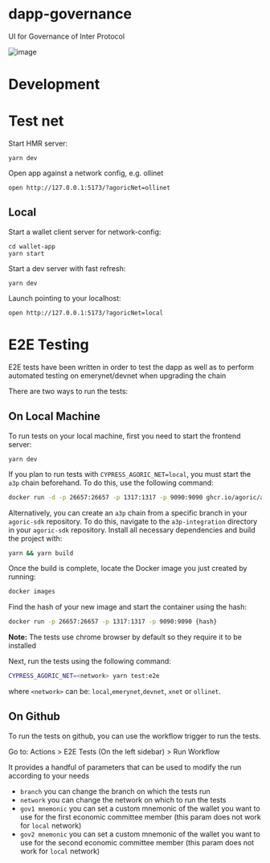 # dapp-governance

UI for Governance of Inter Protocol

![image](https://user-images.githubusercontent.com/150986/202804842-e7def6b9-9136-4541-b93e-6ccd2ab1a039.png)

# Development

# Test net

Start HMR server:

```
yarn dev
```

Open app against a network config, e.g. ollinet

```
open http://127.0.0.1:5173/?agoricNet=ollinet
```

## Local

Start a wallet client server for network-config:

```
cd wallet-app
yarn start
```

Start a dev server with fast refresh:

```
yarn dev
```

Launch pointing to your localhost:

```
open http://127.0.0.1:5173/?agoricNet=local
```

# E2E Testing

E2E tests have been written in order to test the dapp as well as to perform automated testing on emerynet/devnet when upgrading the chain

There are two ways to run the tests:

## On Local Machine

To run tests on your local machine, first you need to start the frontend server:

```
yarn dev
```

If you plan to run tests with `CYPRESS_AGORIC_NET=local`, you must start the `a3p` chain beforehand. To do this, use the following command:

```bash
docker run -d -p 26657:26657 -p 1317:1317 -p 9090:9090 ghcr.io/agoric/agoric-3-proposals:latest
```

Alternatively, you can create an `a3p` chain from a specific branch in your `agoric-sdk` repository. To do this, navigate to the `a3p-integration` directory in your `agoric-sdk` repository. Install all necessary dependencies and build the project with:

```bash
yarn && yarn build
```

Once the build is complete, locate the Docker image you just created by running:

```bash
docker images
```

Find the hash of your new image and start the container using the hash:

```bash
docker run -p 26657:26657 -p 1317:1317 -p 9090:9090 {hash}
```

**Note:** The tests use chrome browser by default so they require it to be installed

Next, run the tests using the following command:

```bash
CYPRESS_AGORIC_NET=<network> yarn test:e2e
```

where `<network>` can be: `local`,`emerynet`,`devnet`, `xnet` or `ollinet`.

## On Github

To run the tests on github, you can use the workflow trigger to run the tests.

Go to: Actions > E2E Tests (On the left sidebar) > Run Workflow

It provides a handful of parameters that can be used to modify the run according to your needs

- `branch` you can change the branch on which the tests run
- `network` you can change the network on which to run the tests
- `gov1 mnemonic` you can set a custom mnemonic of the wallet you want to use for the first economic committee member (this param does not work for `local` network)
- `gov2 mnemonic` you can set a custom mnemonic of the wallet you want to use for the second economic committee member (this param does not work for `local` network)
